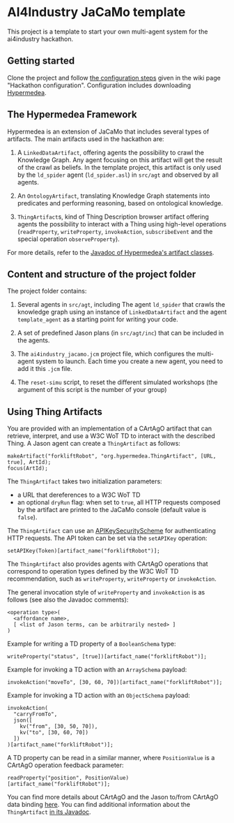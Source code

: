 # AI4Industry JaCaMo template

This project is a template to start your own multi-agent system for the ai4industry hackathon.

## Getting started

Clone the project and follow [the configuration steps](https://gitlab.emse.fr/ai4industry/hackathon/-/wikis/hackathon-configuration#user-content-autonomous-agents) given in the wiki page "Hackathon configuration". Configuration includes downloading [Hypermedea](https://github.com/Hypermedea/hypermedea).

## The Hypermedea Framework

Hypermedea is an extension of JaCaMo that includes several types of artifacts. The main artifacts used in the hackathon are:

1. A `LinkedDataArtifact`, offering agents the possibility to crawl the Knowledge Graph. Any agent focusing on this artifact will get the result of the crawl as beliefs.
In the template project, this artifact is only used by the `ld_spider` agent (`ld_spider.asl`) in `src/agt` and observed by all agents.

2. An `OntologyArtifact`, translating Knowledge Graph statements into predicates and performing reasoning, based on ontological knowledge.

3. `ThingArtifact`s, kind of Thing Description browser artifact offering agents the possibility to interact with a Thing using high-level operations (`readProperty`, `writeProperty`, `invokeAction`, `subscribeEvent` and the special operation `observeProperty`).

For more details, refer to the [Javadoc of Hypermedea's artifact classes](https://hypermedea.github.io/javadoc/latest/org/hypermedea/package-summary.html).

## Content and structure of the project folder

The project folder contains:

1. Several agents in `src/agt`, including The agent `ld_spider` that crawls the knowledge graph using an instance of `LinkedDataArtifact` and the agent `template_agent` as a starting point for writing your code.

3. A set of predefined Jason plans (in `src/agt/inc`) that can be included in the agents.

4. The `ai4industry_jacamo.jcm` project file, which configures the multi-agent system to launch. Each time you create a new agent, you need to add it this `.jcm` file.

5. The `reset-simu` script, to reset the different simulated workshops (the argument of this script is the number of your group)

## Using Thing Artifacts

You are provided with an implementation of a CArtAgO artifact that can retrieve, interpret, and use a W3C WoT TD to interact with the described Thing. A Jason agent can create a `ThingArtifact` as follows:

```
makeArtifact("forkliftRobot", "org.hypermedea.ThingArtifact", [URL, true], ArtId);
focus(ArtId);
```

The `ThingArtifact` takes two initialization parameters:
- a URL that dereferences to a W3C WoT TD
- an optional `dryRun` flag: when set to `true`, all HTTP requests composed by the artifact are printed to the JaCaMo console (default value is `false`).

The `ThingArtifact` can use an [APIKeySecurityScheme](https://www.w3.org/TR/wot-thing-description/#apikeysecurityscheme) for authenticating HTTP requests. The API token can be set via the `setAPIKey` operation:

```
setAPIKey(Token)[artifact_name("forkliftRobot")];
```

The `ThingArtifact` also provides agents with CArtAgO operations that correspond to operation types defined by the W3C WoT TD recommendation, such as `writeProperty`, `writeProperty` or `invokeAction`.

The general invocation style of `writeProperty` and `invokeAction` is as follows (see also the Javadoc comments):

```
<operation type>(
  <affordance name>,
  [ <list of Jason terms, can be arbitrarily nested> ]
)
```

Example for writing a TD property of a `BooleanSchema` type:

```
writeProperty("status", [true])[artifact_name("forkliftRobot")];
```

Example for invoking a TD action with an `ArraySchema` payload:

```
invokeAction("moveTo", [30, 60, 70])[artifact_name("forkliftRobot")];
```

Example for invoking a TD action with an `ObjectSchema` payload:

```
invokeAction(
  "carryFromTo",
  json([
    kv("from", [30, 50, 70]),
    kv("to", [30, 60, 70])
  ])
)[artifact_name("forkliftRobot")];
```

A TD property can be read in a similar manner, where `PositionValue` is a CArtAgO operation feedback parameter:

```
readProperty("position", PositionValue)[artifact_name("forkliftRobot")];
```

You can find more details about CArtAgO and the Jason to/from CArtAgO data binding [here](http://cartago.sourceforge.net/?page_id=47). You can find additional information about the `ThingArtifact` [in its Javadoc](https://hypermedea.github.io/javadoc/latest/org/hypermedea/ThingArtifact.html).

